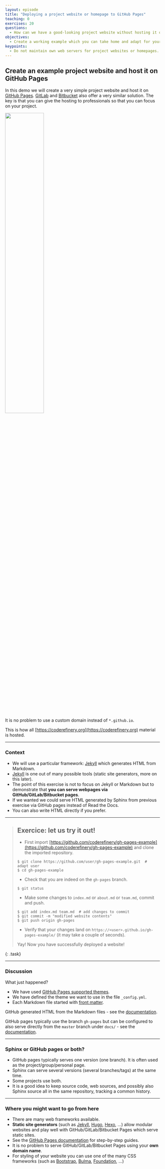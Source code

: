 ```yaml
---
layout: episode
title: "Deploying a project website or homepage to GitHub Pages"
teaching: 0
exercises: 20
questions:
  - How can we have a good-looking project website without hosting it ourselves?
objectives:
  - Create a working example which you can take home and adapt for your project.
keypoints:
  - Do not maintain own web servers for project websites or homepages.
---
```


## Create an example project website and host it on GitHub Pages

In this demo we will create a very simple project website and host it on [GitHub
Pages](https://pages.github.com/). [GitLab](https://about.gitlab.com/features/pages/) and [Bitbucket](https://confluence.atlassian.com/bitbucket/publishing-a-website-on-bitbucket-cloud-221449776.html) also offer a
very similar solution. The key is that you can give the hosting to
professionals so that you can focus on your project.

<img src="{{ site.baseurl }}/img/gh-pages.jpg" width="50%">

It is no problem to use a custom domain instead of `*.github.io`.

This is how all
[https://coderefinery.org](https://coderefinery.org)
material is hosted.

---

### Context

- We will use a particular framework: [Jekyll](https://jekyllrb.com) which generates HTML from Markdown.
- [Jekyll](https://jekyllrb.com) is one out of many possible tools (static site generators, more on this later).
- The point of this exercise is not to focus on Jekyll or Markdown but to demonstrate that
  **you can serve webpages via GitHub/GitLab/Bitbucket pages**.
- If we wanted we could serve HTML generated by Sphinx from previous exercise via GitHub pages instead
  of Read the Docs.
- You can also write HTML directly if you prefer.

---

> ## Exercice: let us try it out!
>
> - First import [https://github.com/coderefinery/gh-pages-example](https://github.com/coderefinery/gh-pages-example) and clone the imported repository.
> ```shell
> $ git clone https://github.com/user/gh-pages-example.git  # adapt user
> $ cd gh-pages-example
> ```
> - Check that you are indeed on the `gh-pages` branch.
> ```shell
> $ git status
> ```
> - Make some changes to `index.md` or `about.md` or `team.md`, commit and push.
> ```shell
> $ git add index.md team.md  # add changes to commit
> $ git commit -m "modified website contents"
> $ git push origin gh-pages
> ```
> - Verify that your changes land on `https://<user>.github.io/gh-pages-example/` (it may take a couple of seconds).
>
> Yay! Now you have successfully deployed a website!
>
{: .task}

---

### Discussion

What just happened?
- We have used [GitHub Pages supported themes](https://pages.github.com/themes/).
- We have defined the theme we want to use in the file `_config.yml`.
- Each Markdown file started with [front matter](https://jekyllrb.com/docs/frontmatter/).

GitHub generated HTML from the Markdown files - see the
[documentation](https://help.github.com/articles/adding-a-jekyll-theme-to-your-github-pages-site/).

GitHub pages typically use the branch `gh-pages` but can be configured to also serve directly from the `master` branch
under `docs/` - see the [documentation](https://help.github.com/articles/configuring-a-publishing-source-for-github-pages/).

---

### Sphinx or GitHub pages or both?

- GitHub pages typically serves one version (one branch). It is often used as the project/group/personal page.
- Sphinx can serve several versions (several branches/tags) at the same time.
- Some projects use both.
- It is a good idea to keep source code, web sources, and possibly also Sphinx source all in the same repository, tracking a common history.

---

### Where you might want to go from here

- There are many web frameworks available.
- **Static site generators**
  (such as [Jekyll](https://jekyllrb.com), [Hugo](https://gohugo.io), [Hexo](https://hexo.io), ...)
  allow modular websites and play well with GitHub/GitLab/Bitbucket Pages which serve static sites.
- See the [GitHub Pages documentation](https://pages.github.com) for step-by-step guides.
- It is no problem to serve GitHub/GitLab/Bitbucket Pages using your **own domain name**.
- For styling of your website you can use one of the many CSS frameworks (such as [Bootstrap](http://getbootstrap.com),
  [Bulma](https://bulma.io), [Foundation](http://foundation.zurb.com), ...)
